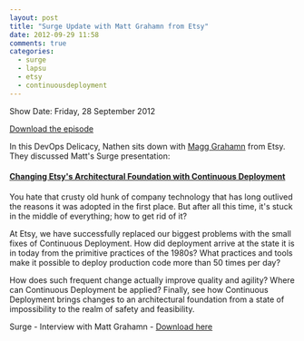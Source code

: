 ```yaml
---
layout: post
title: "Surge Update with Matt Grahamn from Etsy"
date: 2012-09-29 11:58
comments: true
categories: 
  - surge
  - lapsu
  - etsy
  - continuousdeployment
---
```

Show Date:  Friday, 28 September 2012

[Download the episode](http://traffic.libsyn.com/foodfight/Surge-5-Etsy.mp3)

In this DevOps Delicacy, Nathen sits down with [Magg Grahamn](http://twitter.com/lapsu) from Etsy.  They discussed Matt's Surge presentation:

#### [Changing Etsy's Architectural Foundation with Continuous Deployment](http://omniti.com/surge/2012/sessions/changing-etsys-architectural-foundation-with-continuous-deployment)

You hate that crusty old hunk of company technology that has long outlived the reasons it was adopted in the first place. But after all this time, it's stuck in the middle of everything; how to get rid of it?

At Etsy, we have successfully replaced our biggest problems with the small fixes of Continuous Deployment. How did deployment arrive at the state it is in today from the primitive practices of the 1980s? What practices and tools make it possible to deploy production code more than 50 times per day?

How does such frequent change actually improve quality and agility? Where can Continuous Deployment be applied? Finally, see how Continuous Deployment brings changes to an architectural foundation from a state of impossibility to the realm of safety and feasibility.


Surge - Interview with Matt Grahamn - [Download here](http://traffic.libsyn.com/foodfight/Surge-5-Etsy.mp3)
